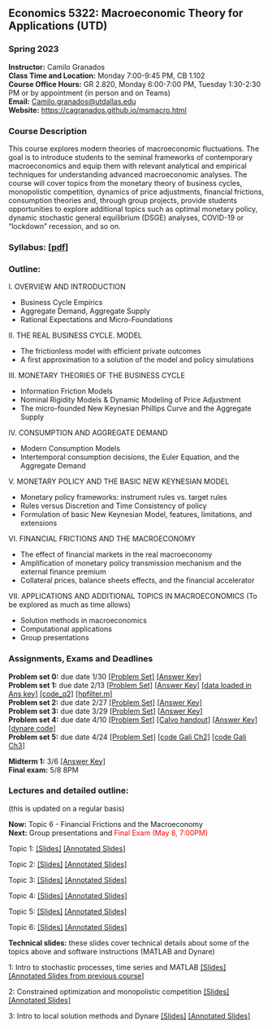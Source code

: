 ## Economics 5322: Macroeconomic Theory for Applications (UTD)
### Spring 2023

**Instructor:** Camilo Granados \
**Class Time and Location:** Monday 7:00-9:45 PM, CB 1.102 \
**Course Office Hours:**  GR 2.820, Monday 6:00-7:00 PM, Tuesday 1:30-2:30 PM or by appointment (in person and on Teams) \
**Email:** Camilo.granados@utdallas.edu \
**Website:** <a href="https://cagranados.github.io/msmacro.html"><u>https://cagranados.github.io/msmacro.html</u></a> 


### Course Description

This course explores modern theories of macroeconomic fluctuations. The goal is to introduce students to the seminal frameworks of contemporary macroeconomics and equip them with relevant analytical and empirical techniques for understanding advanced macroeconomic analyses. The course will cover topics from the monetary theory of business cycles, monopolistic competition, dynamics of price adjustments, financial frictions, consumption theories and, through group projects, provide students opportunities to explore additional topics such as optimal monetary policy, dynamic stochastic general equilibrium (DSGE) analyses, COVID-19 or “lockdown” recession, and so on.


### Syllabus:  <a href="https://cagranados.github.io/files/msmacrospring23/Econ5322sp23_syllabus.pdf"><u>[pdf]</u></a> 


### Outline:

I. OVERVIEW AND INTRODUCTION

- Business Cycle Empirics
- Aggregate Demand, Aggregate Supply
- Rational Expectations and Micro-Foundations

II. THE REAL BUSINESS CYCLE. MODEL

- The frictionless model with efficient private outcomes
- A first approximation to a solution of the model and policy simulations

III. MONETARY THEORIES OF THE BUSINESS CYCLE

- Information Friction Models
- Nominal Rigidity Models & Dynamic Modeling of Price Adjustment
- The micro-founded New Keynesian Phillips Curve and the Aggregate Supply

IV. CONSUMPTION AND AGGREGATE DEMAND

- Modern Consumption Models
- Intertemporal consumption decisions, the Euler Equation, and the Aggregate Demand
     
V. MONETARY POLICY AND THE BASIC NEW KEYNESIAN MODEL

- Monetary policy frameworks: instrument rules vs. target rules
- Rules versus Discretion and Time Consistency of policy
- Formulation of basic New Keynesian Model, features, limitations, and extensions

VI. FINANCIAL FRICTIONS AND THE MACROECONOMY

- The effect of financial markets in the real macroeconomy
- Amplification of monetary policy transmission mechanism and the external finance premium
- Collateral prices, balance sheets effects, and the financial accelerator

VII. APPLICATIONS AND ADDITIONAL TOPICS IN MACROECONOMICS
(To be explored as much as time allows)

- Solution methods in macroeconomics
- Computational applications
- Group presentations



### Assignments, Exams and Deadlines


**Problem set 0:** due date 1/30 <a href="https://cagranados.github.io/files/msmacrospring23/PS0.pdf"><u>[Problem Set]</u></a> <a href="https://cagranados.github.io/files/msmacrospring23/PS0_AnswerKey.pdf"><u>[Answer Key]</u></a>  \
**Problem set 1:** due date 2/13 <a href="https://cagranados.github.io/files/msmacrospring23/PS1.pdf"><u>[Problem Set]</u></a> <a href="https://cagranados.github.io/files/msmacrospring23/PS1_AnswerKey.pdf"><u>[Answer Key]</u></a> <a href="https://cagranados.github.io/files/msmacrospring23/data_ps1.xlsx"><u>[data loaded in Ans key]</u></a> 
<a href="https://cagranados.github.io/files/msmacrospring23/ps1q2_code.m"><u>[code_q2]</u></a> 
<a href="https://cagranados.github.io/files/msmacrospring23/hpfilter.m"><u>[hpfilter.m]</u></a>\
**Problem set 2:** due date 2/27 <a href="https://cagranados.github.io/files/msmacrospring23/PS2.pdf"><u>[Problem Set]</u></a> <a href="https://cagranados.github.io/files/msmacrospring23/PS2_AnswerKey.pdf"><u>[Answer Key]</u></a> \
**Problem set 3:** due date 3/29 <a href="https://cagranados.github.io/files/msmacrospring23/PS3.pdf"><u>[Problem Set]</u></a> <a href="https://cagranados.github.io/files/msmacrospring23/PS3_AnswerKey.pdf"><u>[Answer Key]</u></a> \
**Problem set 4:** due date 4/10 <a href="https://cagranados.github.io/files/msmacrospring23/PS4.pdf"><u>[Problem Set]</u></a> <a href="https://cagranados.github.io/files/msmacrospring23/Calvo.pdf"><u>[Calvo handout]</u></a> <a href="https://cagranados.github.io/files/msmacrospring23/PS4_AnswerKey.pdf"><u>[Answer Key]</u></a> 
<a href="https://cagranados.github.io/files/msmacrospring23/simpleDSGEexample.mod"><u>[dynare code]</u></a> \
**Problem set 5:** due date 4/24 <a href="https://cagranados.github.io/files/msmacrospring23/PS5.pdf"><u>[Problem Set]</u></a> <!-- <a href="https://cagranados.github.io/files/msmacrospring23/PS5_AnswerKey.pdf"><u>[Answer Key]</u></a> -->
<a href="https://cagranados.github.io/files/msmacrospring23/Gali_2008_chapter_2.mod"><u>[code Gali Ch2]</u></a>
<a href="https://cagranados.github.io/files/msmacrospring23/Gali_2008_chapter_3.mod"><u>[code Gali Ch3]</u></a>

**Midterm 1:** 3/6 <a href="https://cagranados.github.io/files/msmacrospring23/Midterm_MSMacro_AnsKey.pdf"><u>[Answer Key]</u></a> \
**Final exam:** 5/8 8PM <!-- <a href="https://cagranados.github.io/files/intfinfall22/FinalExam_IntFin_AnsKey.pdf"><u>[Answer Key]</u></a> --> 




### Lectures and detailed outline: 
(this is updated on a regular basis)

**Now:** Topic 6 - Financial Frictions and the Macroeconomy \
**Next:** Group presentations and <span style="color: red;">Final Exam (May 8, 7:00PM)</span>

Topic 1: <a href="https://cagranados.github.io/files/msmacrospring23/Topic1_Intro.pdf"><u>[Slides]</u></a> <a href="https://cagranados.github.io/files/msmacrospring23/Topic1_Intro_wNotes.pdf"><u>[Annotated Slides]</u></a>

Topic 2: <a href="https://cagranados.github.io/files/msmacrospring23/Topic2_RBC.pdf"><u>[Slides]</u></a> <a href="https://cagranados.github.io/files/msmacrospring23/Topic2_RBC_wNotes.pdf"><u>[Annotated Slides]</u></a> 

Topic 3: <a href="https://cagranados.github.io/files/msmacrospring23/Topic3_InfoFrictionsAndNominalRigidities.pdf"><u>[Slides]</u></a> 
<a href="https://cagranados.github.io/files/msmacrospring23/Topic3_InfoFrictionsAndNominalRigidities_wNotes.pdf"><u>[Annotated Slides]</u></a>

Topic 4: <a href="https://cagranados.github.io/files/msmacrospring23/Topic4_ConsumptionAndAggregateDemand.pdf"><u>[Slides]</u></a> 
 <a href="https://cagranados.github.io/files/msmacrospring23/Topic4_ConsumptionAndAggregateDemand_wNotes.pdf"><u>[Annotated Slides]</u></a> 

Topic 5: <a href="https://cagranados.github.io/files/msmacrospring23/Topic5_MonetaryPolicyAndBasicNKModel.pdf"><u>[Slides]</u></a>
 <a href="https://cagranados.github.io/files/msmacrospring23/Topic5_MonetaryPolicyAndBasicNKModel_wNotes.pdf"><u>[Annotated Slides]</u></a> 

Topic 6: <a href="https://cagranados.github.io/files/msmacrospring23/Topic6_FinancialFrictions.pdf"><u>[Slides]</u></a>
<a href="https://cagranados.github.io/files/msmacrospring23/Topic6_FinancialFrictions_wNotes.pdf"><u>[Annotated Slides]</u></a> 


**Technical slides:** these slides cover technical details about some of the topics above and software instructions (MATLAB and Dynare)

1: Intro to stochastic processes, time series and MATLAB <a href="https://cagranados.github.io/files/msmacrospring23/TechSession1_Slides.pdf"><u>[Slides]</u></a> <a href="https://cagranados.github.io/files/msmacrospring23/TechSession1_Slides_withAnnotations.pdf"><u>[Annotated Slides from previous course]</u></a>

2: Constrained optimization and monopolistic competition <a href="https://cagranados.github.io/files/msmacrospring23/TechSession2_Slides.pdf"><u>[Slides]</u></a> <a href="https://cagranados.github.io/files/msmacrospring23/TechSession2_Slides_wNotes.pdf"><u>[Annotated Slides]</u></a>

3: Intro to local solution methods and Dynare <a href="https://cagranados.github.io/files/msmacrospring23/TechSession3_Slides.pdf"><u>[Slides]</u></a> <a href="https://cagranados.github.io/files/msmacrospring23/TechSession3_Slides_wNotes.pdf"><u>[Annotated Slides]</u></a>
